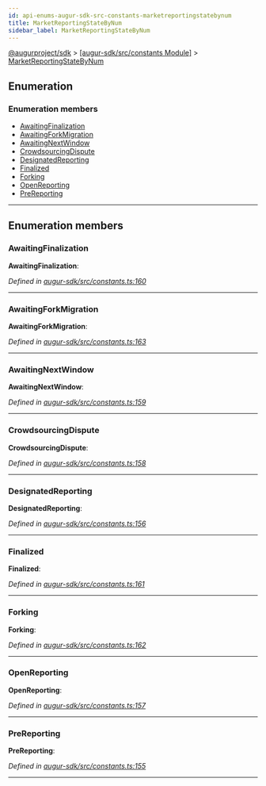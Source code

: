 ```yaml
---
id: api-enums-augur-sdk-src-constants-marketreportingstatebynum
title: MarketReportingStateByNum
sidebar_label: MarketReportingStateByNum
---
```


[@augurproject/sdk](api-readme.md) > [[augur-sdk/src/constants Module]](api-modules-augur-sdk-src-constants-module.md) > [MarketReportingStateByNum](api-enums-augur-sdk-src-constants-marketreportingstatebynum.md)

## Enumeration

### Enumeration members

* [AwaitingFinalization](api-enums-augur-sdk-src-constants-marketreportingstatebynum.md#awaitingfinalization)
* [AwaitingForkMigration](api-enums-augur-sdk-src-constants-marketreportingstatebynum.md#awaitingforkmigration)
* [AwaitingNextWindow](api-enums-augur-sdk-src-constants-marketreportingstatebynum.md#awaitingnextwindow)
* [CrowdsourcingDispute](api-enums-augur-sdk-src-constants-marketreportingstatebynum.md#crowdsourcingdispute)
* [DesignatedReporting](api-enums-augur-sdk-src-constants-marketreportingstatebynum.md#designatedreporting)
* [Finalized](api-enums-augur-sdk-src-constants-marketreportingstatebynum.md#finalized)
* [Forking](api-enums-augur-sdk-src-constants-marketreportingstatebynum.md#forking)
* [OpenReporting](api-enums-augur-sdk-src-constants-marketreportingstatebynum.md#openreporting)
* [PreReporting](api-enums-augur-sdk-src-constants-marketreportingstatebynum.md#prereporting)

---

## Enumeration members

<a id="awaitingfinalization"></a>

###  AwaitingFinalization

**AwaitingFinalization**: 

*Defined in [augur-sdk/src/constants.ts:160](https://github.com/AugurProject/augur/blob/304ca83772/packages/augur-sdk/src/constants.ts#L160)*

___
<a id="awaitingforkmigration"></a>

###  AwaitingForkMigration

**AwaitingForkMigration**: 

*Defined in [augur-sdk/src/constants.ts:163](https://github.com/AugurProject/augur/blob/304ca83772/packages/augur-sdk/src/constants.ts#L163)*

___
<a id="awaitingnextwindow"></a>

###  AwaitingNextWindow

**AwaitingNextWindow**: 

*Defined in [augur-sdk/src/constants.ts:159](https://github.com/AugurProject/augur/blob/304ca83772/packages/augur-sdk/src/constants.ts#L159)*

___
<a id="crowdsourcingdispute"></a>

###  CrowdsourcingDispute

**CrowdsourcingDispute**: 

*Defined in [augur-sdk/src/constants.ts:158](https://github.com/AugurProject/augur/blob/304ca83772/packages/augur-sdk/src/constants.ts#L158)*

___
<a id="designatedreporting"></a>

###  DesignatedReporting

**DesignatedReporting**: 

*Defined in [augur-sdk/src/constants.ts:156](https://github.com/AugurProject/augur/blob/304ca83772/packages/augur-sdk/src/constants.ts#L156)*

___
<a id="finalized"></a>

###  Finalized

**Finalized**: 

*Defined in [augur-sdk/src/constants.ts:161](https://github.com/AugurProject/augur/blob/304ca83772/packages/augur-sdk/src/constants.ts#L161)*

___
<a id="forking"></a>

###  Forking

**Forking**: 

*Defined in [augur-sdk/src/constants.ts:162](https://github.com/AugurProject/augur/blob/304ca83772/packages/augur-sdk/src/constants.ts#L162)*

___
<a id="openreporting"></a>

###  OpenReporting

**OpenReporting**: 

*Defined in [augur-sdk/src/constants.ts:157](https://github.com/AugurProject/augur/blob/304ca83772/packages/augur-sdk/src/constants.ts#L157)*

___
<a id="prereporting"></a>

###  PreReporting

**PreReporting**: 

*Defined in [augur-sdk/src/constants.ts:155](https://github.com/AugurProject/augur/blob/304ca83772/packages/augur-sdk/src/constants.ts#L155)*

___

